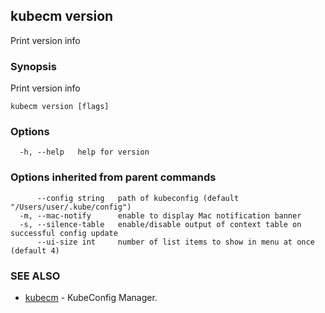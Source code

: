 ## kubecm version

Print version info

### Synopsis

Print version info

```
kubecm version [flags]
```

### Options

```
  -h, --help   help for version
```

### Options inherited from parent commands

```
      --config string   path of kubeconfig (default "/Users/user/.kube/config")
  -m, --mac-notify      enable to display Mac notification banner
  -s, --silence-table   enable/disable output of context table on successful config update
      --ui-size int     number of list items to show in menu at once (default 4)
```

### SEE ALSO

* [kubecm](kubecm.md)	 - KubeConfig Manager.

